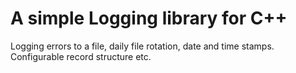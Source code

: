 
# A simple Logging library for C++

Logging errors to a file, daily file rotation, date and time stamps. Configurable record structure etc. 

